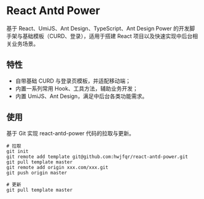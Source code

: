 # React Antd Power

基于 React、UmiJS、Ant Design、TypeScript、Ant Design Power 的开发脚手架与基础模板（CURD、登录），适用于搭建 React 项目以及快速实现中后台相关业务场景。

## 特性
- 自带基础 CURD 与登录页模板，并适配移动端；
- 内置一系列常用 Hook、工具方法，辅助业务开发；
- 内置 UmiJS、Ant Design，满足中后台各类功能需求。

## 使用
基于 Git 实现 react-antd-power 代码的拉取与更新。
```
# 拉取
git init
git remote add template git@github.com:hwjfqr/react-antd-power.git
git pull template master
git remote add origin xxx.com/xxx.git
git push origin master

# 更新
git pull template master
```
